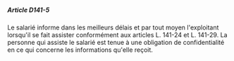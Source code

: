 ##### Article D141-5

Le salarié informe dans les meilleurs délais et par tout moyen l'exploitant lorsqu'il se fait assister conformément aux articles L. 141-24 et L. 141-29. La personne qui assiste le salarié est tenue à une obligation de confidentialité en ce qui concerne les informations qu'elle reçoit.

